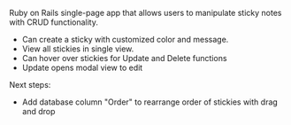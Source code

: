 Ruby on Rails single-page app that allows users to manipulate sticky notes with CRUD functionality.
- Can create a sticky with customized color and message.
- View all stickies in single view.
- Can hover over stickies for Update and Delete functions
- Update opens modal view to edit

Next steps:
- Add database column "Order" to rearrange order of stickies with drag and drop